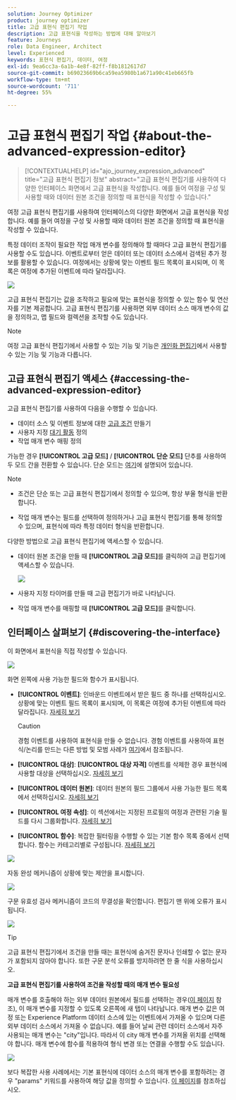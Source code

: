 ```yaml
---
solution: Journey Optimizer
product: journey optimizer
title: 고급 표현식 편집기 작업
description: 고급 표현식을 작성하는 방법에 대해 알아보기
feature: Journeys
role: Data Engineer, Architect
level: Experienced
keywords: 표현식 편집기, 데이터, 여정
exl-id: 9ea6cc3a-6a1b-4e8f-82ff-f8b1812617d7
source-git-commit: b69023669b6ca59ea5980b1a671a90c41eb665fb
workflow-type: tm+mt
source-wordcount: '711'
ht-degree: 55%

---
```


# 고급 표현식 편집기 작업 {#about-the-advanced-expression-editor}

>[!CONTEXTUALHELP]
>id="ajo_journey_expression_advanced"
>title="고급 표현식 편집기 정보"
>abstract="고급 표현식 편집기를 사용하여 다양한 인터페이스 화면에서 고급 표현식을 작성합니다. 예를 들어 여정을 구성 및 사용할 때와 데이터 원본 조건을 정의할 때 표현식을 작성할 수 있습니다."

여정 고급 표현식 편집기를 사용하여 인터페이스의 다양한 화면에서 고급 표현식을 작성합니다. 예를 들어 여정을 구성 및 사용할 때와 데이터 원본 조건을 정의할 때 표현식을 작성할 수 있습니다.

특정 데이터 조작이 필요한 작업 매개 변수를 정의해야 할 때마다 고급 표현식 편집기를 사용할 수도 있습니다. 이벤트로부터 얻은 데이터 또는 데이터 소스에서 검색된 추가 정보를 활용할 수 있습니다. 여정에서는 상황에 맞는 이벤트 필드 목록이 표시되며, 이 목록은 여정에 추가된 이벤트에 따라 달라집니다.

![](../assets/journey65.png)


고급 표현식 편집기는 값을 조작하고 필요에 맞는 표현식을 정의할 수 있는 함수 및 연산자를 기본 제공합니다. 고급 표현식 편집기를 사용하면 외부 데이터 소스 매개 변수의 값을 정의하고, 맵 필드와 컬렉션을 조작할 수도 있습니다.

>[!NOTE]
>
>여정 고급 표현식 편집기에서 사용할 수 있는 기능 및 기능은 [개인화 편집기](../../personalization/functions/functions.md)에서 사용할 수 있는 기능 및 기능과 다릅니다.

## 고급 표현식 편집기 액세스 {#accessing-the-advanced-expression-editor}

고급 표현식 편집기를 사용하여 다음을 수행할 수 있습니다.

* 데이터 소스 및 이벤트 정보에 대한 [고급 조건](../condition-activity.md#about_condition) 만들기
* 사용자 지정 [대기 활동](../wait-activity.md#custom) 정의
* 작업 매개 변수 매핑 정의

가능한 경우 **[!UICONTROL 고급 모드]** / **[!UICONTROL 단순 모드]** 단추를 사용하여 두 모드 간을 전환할 수 있습니다. 단순 모드는 [여기](../condition-activity.md#about_condition)에 설명되어 있습니다.

>[!NOTE]
>
>* 조건은 단순 또는 고급 표현식 편집기에서 정의할 수 있으며, 항상 부울 형식을 반환합니다.
>
>* 작업 매개 변수는 필드를 선택하여 정의하거나 고급 표현식 편집기를 통해 정의할 수 있으며, 표현식에 따라 특정 데이터 형식을 반환합니다.

다양한 방법으로 고급 표현식 편집기에 액세스할 수 있습니다.

* 데이터 원본 조건을 만들 때 **[!UICONTROL 고급 모드]**&#x200B;를 클릭하여 고급 편집기에 액세스할 수 있습니다.

  ![](../assets/journeyuc2_33.png)

* 사용자 지정 타이머를 만들 때 고급 편집기가 바로 나타납니다.
* 작업 매개 변수를 매핑할 때 **[!UICONTROL 고급 모드]**&#x200B;를 클릭합니다.

## 인터페이스 살펴보기 {#discovering-the-interface}

이 화면에서 표현식을 직접 작성할 수 있습니다.

![](../assets/journey70.png)

화면 왼쪽에 사용 가능한 필드와 함수가 표시됩니다.

* **[!UICONTROL 이벤트]**: 인바운드 이벤트에서 받은 필드 중 하나를 선택하십시오. 상황에 맞는 이벤트 필드 목록이 표시되며, 이 목록은 여정에 추가된 이벤트에 따라 달라집니다. [자세히 보기](../../event/about-events.md)

  >[!CAUTION]
  >
  >경험 이벤트를 사용하여 표현식을 만들 수 없습니다. 경험 이벤트를 사용하여 표현식/논리를 만드는 다른 방법 및 모범 사례가 [여기](../../building-journeys/exp-event-lookup.md)에서 참조됩니다.

* **[!UICONTROL 대상]**: **[!UICONTROL 대상 자격]** 이벤트를 삭제한 경우 표현식에 사용할 대상을 선택하십시오. [자세히 보기](../condition-activity.md#using-a-segment)
* **[!UICONTROL 데이터 원본]**: 데이터 원본의 필드 그룹에서 사용 가능한 필드 목록에서 선택하십시오. [자세히 보기](../../datasource/about-data-sources.md)
* **[!UICONTROL 여정 속성]**: 이 섹션에서는 지정된 프로필의 여정과 관련된 기술 필드를 다시 그룹화합니다. [자세히 보기](journey-properties.md)
* **[!UICONTROL 함수]**: 복잡한 필터링을 수행할 수 있는 기본 함수 목록 중에서 선택합니다. 함수는 카테고리별로 구성됩니다. [자세히 보기](functions.md)

![](../assets/journey65.png)

자동 완성 메커니즘이 상황에 맞는 제안을 표시합니다.

![](../assets/journey68.png)

구문 유효성 검사 메커니즘이 코드의 무결성을 확인합니다. 편집기 맨 위에 오류가 표시됩니다.

![](../assets/journey69.png)


>[!TIP]
>
>고급 표현식 편집기에서 조건을 만들 때는 표현식에 숨겨진 문자나 인쇄할 수 없는 문자가 포함되지 않아야 합니다. 또한 구문 분석 오류를 방지하려면 한 줄 식을 사용하십시오.


**고급 표현식 편집기를 사용하여 조건을 작성할 때의 매개 변수 필요성**

매개 변수를 호출해야 하는 외부 데이터 원본에서 필드를 선택하는 경우([이 페이지](../../datasource/external-data-sources.md) 참조), 이 매개 변수를 지정할 수 있도록 오른쪽에 새 탭이 나타납니다. 매개 변수 값은 여정 또는 Experience Platform 데이터 소스에 있는 이벤트에서 가져올 수 있으며 다른 외부 데이터 소스에서 가져올 수 없습니다. 예를 들어 날씨 관련 데이터 소스에서 자주 사용되는 매개 변수는 &quot;city&quot;입니다. 따라서 이 city 매개 변수를 가져올 위치를 선택해야 합니다. 매개 변수에 함수를 적용하여 형식 변경 또는 연결을 수행할 수도 있습니다.

![](../assets/journeyuc2_19.png)

보다 복잡한 사용 사례에서는 기본 표현식에 데이터 소스의 매개 변수를 포함하려는 경우 &quot;params&quot; 키워드를 사용하여 해당 값을 정의할 수 있습니다. [이 페이지](../expression/field-references.md)를 참조하십시오.
